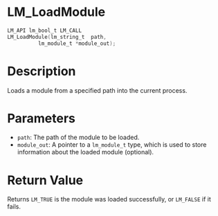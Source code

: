 # LM_LoadModule

```c
LM_API lm_bool_t LM_CALL
LM_LoadModule(lm_string_t  path,
	      lm_module_t *module_out);
```

# Description
Loads a module from a specified path into the current process.

# Parameters
 - `path`: The path of the module to be loaded.
 - `module_out`: A pointer to a `lm_module_t` type, which is used to store information
about the loaded module (optional).

# Return Value
Returns `LM_TRUE` is the module was loaded successfully, or `LM_FALSE` if it fails.
